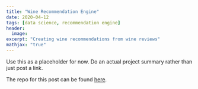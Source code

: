 ```yaml
---
title: "Wine Recommendation Engine"
date: 2020-04-12
tags: [data science, recommendation engine]
header:
  image: 
excerpt: "Creating wine recommendations from wine reviews"
mathjax: "true"
---
```


Use this as a placeholder for now. Do an actual project summary rather than just post a link.

The repo for this post can be found [here](https://github.com/calebcorpuz1/Wine-Recommendation-Engine).
